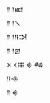 <div class='block'>
<div class='line'>𒈫 𒁹𒀜</div>
<div class='line'>𒈫 𒁹𒑳</div>
<div class='line'>𒈫 𒁹𒀀𒋫</div>
<div class='line'>𒈫 𒁹𒇻</div>
<div class='line'>𒉽 𒌋𒐍 𒄯 𒄀</div>
<div class='line'>𒀀𒈾</div>
<div class='line'>𒈫 𒄯</div>
</div>
